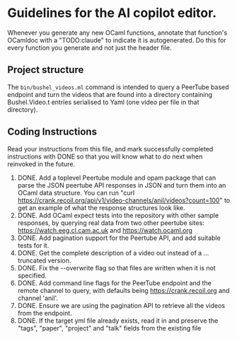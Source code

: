 # Guidelines for the AI copilot editor.

Whenever you generate any new OCaml functions, annotate that function's OCamldoc
with a "TODO:claude" to indicate it is autogenerated. Do this for every function
you generate and not just the header file.

## Project structure

The `bin/bushel_videos.ml` command is intended to query a PeerTube based
endpoint and turn the videos that are found into a directory containing
Bushel.Video.t entries serialised to Yaml (one video per file in that directory).

## Coding Instructions

Read your instructions from this file, and mark successfully completed instructions
with DONE so that you will know what to do next when reinvoked in the future.

1. DONE. Add a toplevel Peertube module and opam package that can parse the JSON peertube API responses
   in JSON and turn them into an OCaml data structure. You can run 
   "curl https://crank.recoil.org/api/v1/video-channels/anil/videos?count=100"
   to get an example of what the response structures look like.
2. DONE. Add OCaml expect tests into the repository with other sample responses, by querying
   real data from two other peertube sites: https://watch.eeg.cl.cam.ac.uk and
   https://watch.ocaml.org
3. DONE. Add pagination support for the Peertube API, and add suitable tests for it.
4. DONE. Get the complete description of a video out instead of a ... truncated version.
5. DONE. Fix the --overwrite flag so that files are written when it is not specified.
6. DONE. Add command line flags for the PeerTube endpoint and the remote channel to query,
   with defaults being https://crank.recoil.org and channel 'anil'.
7. DONE. Ensure we are using the pagination API to retrieve all the videos from the endpoint. 
8. DONE. If the target yml file already exists, read it in and preserve the "tags", "paper", "project" and "talk" fields from the existing file
